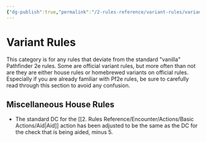 ```yaml
---
{"dg-publish":true,"permalink":"/2-rules-reference/variant-rules/variant-rules/","noteIcon":""}
---
```


# Variant Rules

This category is for any rules that deviate from the standard "vanilla" Pathfinder 2e rules. Some are official variant rules, but more often than not are they are either house rules or homebrewed variants on official rules. Especially if you are already familiar with Pf2e rules, be sure to carefully read through this section to avoid any confusion. 

## Miscellaneous House Rules 

- The standard DC for the [[2. Rules Reference/Encounter/Actions/Basic Actions/Aid\|Aid]] action has been adjusted to be the same as the DC for the check that is being aided, minus 5.